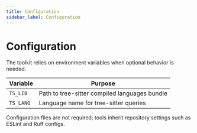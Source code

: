 ```yaml
---
title: Configuration
sidebar_label: Configuration
---
```


# Configuration

The toolkit relies on environment variables when optional behavior is needed.

| Variable | Purpose |
|----------|---------|
| `TS_LIB` | Path to tree-sitter compiled languages bundle |
| `TS_LANG` | Language name for tree-sitter queries |

Configuration files are not required; tools inherit repository settings such as ESLint and Ruff configs.
